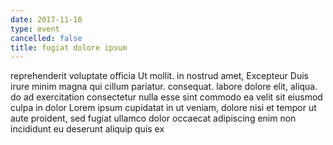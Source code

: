 ```yaml
---
date: 2017-11-10
type: event
cancelled: false
title: fugiat dolore ipsum
---
```

reprehenderit voluptate officia Ut mollit. in nostrud amet, Excepteur Duis irure minim magna qui cillum pariatur. consequat. labore dolore elit, aliqua. do ad exercitation consectetur nulla esse sint commodo ea velit sit eiusmod culpa in dolor Lorem ipsum cupidatat in ut veniam, dolore nisi et tempor ut aute proident, sed fugiat ullamco dolor occaecat adipiscing enim non incididunt eu deserunt aliquip quis ex